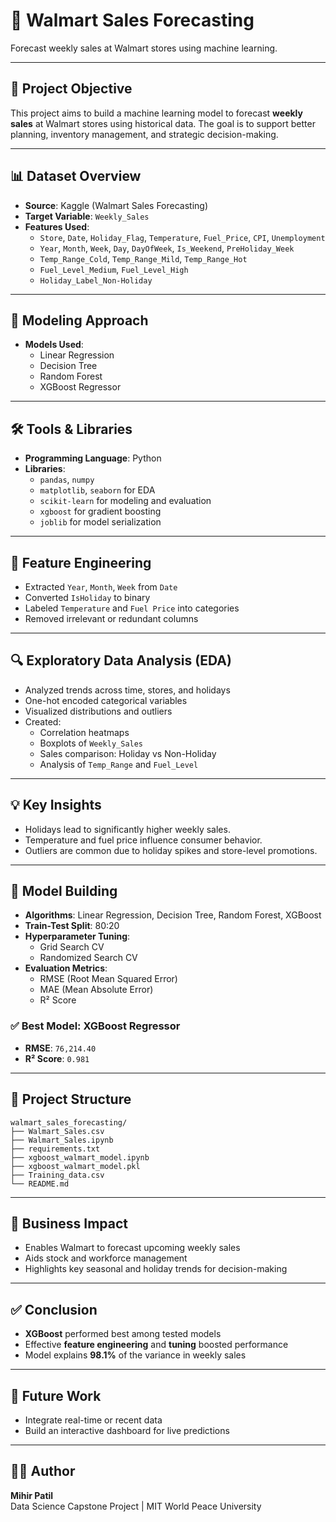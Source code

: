 
# 🛒 Walmart Sales Forecasting

Forecast weekly sales at Walmart stores using machine learning.

---

## 🎯 Project Objective

This project aims to build a machine learning model to forecast **weekly sales** at Walmart stores using historical data. The goal is to support better planning, inventory management, and strategic decision-making.

---

## 📊 Dataset Overview

- **Source**: Kaggle (Walmart Sales Forecasting)
- **Target Variable**: `Weekly_Sales`
- **Features Used**:
  - `Store`, `Date`, `Holiday_Flag`, `Temperature`, `Fuel_Price`, `CPI`, `Unemployment`
  - `Year`, `Month`, `Week`, `Day`, `DayOfWeek`, `Is_Weekend`, `PreHoliday_Week`
  - `Temp_Range_Cold`, `Temp_Range_Mild`, `Temp_Range_Hot`
  - `Fuel_Level_Medium`, `Fuel_Level_High`
  - `Holiday_Label_Non-Holiday`

---

## 🤖 Modeling Approach

- **Models Used**:
  - Linear Regression
  - Decision Tree
  - Random Forest
  - XGBoost Regressor

---

## 🛠️ Tools & Libraries

- **Programming Language**: Python
- **Libraries**:
  - `pandas`, `numpy`
  - `matplotlib`, `seaborn` for EDA
  - `scikit-learn` for modeling and evaluation
  - `xgboost` for gradient boosting
  - `joblib` for model serialization

---

## 🧱 Feature Engineering

- Extracted `Year`, `Month`, `Week` from `Date`
- Converted `IsHoliday` to binary
- Labeled `Temperature` and `Fuel Price` into categories
- Removed irrelevant or redundant columns

---

## 🔍 Exploratory Data Analysis (EDA)

- Analyzed trends across time, stores, and holidays
- One-hot encoded categorical variables
- Visualized distributions and outliers
- Created:
  - Correlation heatmaps
  - Boxplots of `Weekly_Sales`
  - Sales comparison: Holiday vs Non-Holiday
  - Analysis of `Temp_Range` and `Fuel_Level`

---

## 💡 Key Insights

- Holidays lead to significantly higher weekly sales.
- Temperature and fuel price influence consumer behavior.
- Outliers are common due to holiday spikes and store-level promotions.

---

## 🧪 Model Building

- **Algorithms**: Linear Regression, Decision Tree, Random Forest, XGBoost
- **Train-Test Split**: 80:20
- **Hyperparameter Tuning**:
  - Grid Search CV
  - Randomized Search CV
- **Evaluation Metrics**:
  - RMSE (Root Mean Squared Error)
  - MAE (Mean Absolute Error)
  - R² Score

### ✅ Best Model: XGBoost Regressor

- **RMSE**: `76,214.40`
- **R² Score**: `0.981`

---

## 📁 Project Structure

```
walmart_sales_forecasting/
├── Walmart_Sales.csv
├── Walmart_Sales.ipynb
├── requirements.txt
├── xgboost_walmart_model.ipynb
├── xgboost_walmart_model.pkl
├── Training_data.csv 
└── README.md
```

---

## 💼 Business Impact

- Enables Walmart to forecast upcoming weekly sales
- Aids stock and workforce management
- Highlights key seasonal and holiday trends for decision-making

---

## ✅ Conclusion

- **XGBoost** performed best among tested models
- Effective **feature engineering** and **tuning** boosted performance
- Model explains **98.1%** of the variance in weekly sales

---

## 🔭 Future Work

- Integrate real-time or recent data
- Build an interactive dashboard for live predictions

---

## 👨‍💻 Author

**Mihir Patil**  
Data Science Capstone Project | MIT World Peace University

